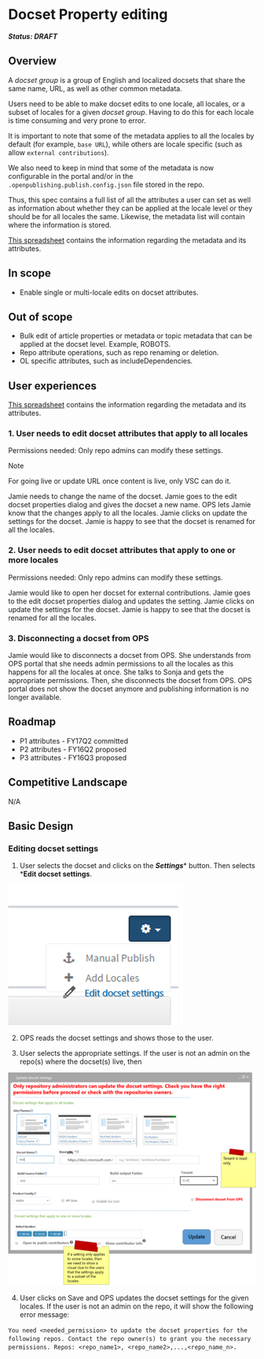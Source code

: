 # Docset Property editing

***Status: DRAFT***

## Overview
A *docset group* is a group of English and localized docsets that share the same name, URL, as well as other common metadata. 

Users need to be able to make docset edits to one locale, all locales, or a subset of locales for a given *docset group*.  Having to do this for each locale is time consuming and very prone to error. 

It is important to note that some of the metadata applies to all the locales by default (for example, `base URL`), while others are locale specific (such as allow `external contributions`).

We also need to keep in mind that some of the metadata is now configurable in the portal and/or in the `.openpublishing.publish.config.json` file stored in the repo. 

Thus, this spec contains a full list of all the attributes a user can set as well as information about whether they can be applied at the locale level or they should be for all locales the same. Likewise, the metadata list will contain where the information is stored.

[This spreadsheet](https://microsoft.sharepoint.com/teams/Visual_Studio_China/MSDN/Shared%20Documents/Open%20Publishing/OPS_Metadata_DocsetEditing.xlsx?web=1) contains the information regarding the metadata and its attributes. 

## In scope
* Enable single or multi-locale edits on docset attributes.

## Out of scope
* Bulk edit of article properties or metadata or topic metadata that can be applied at the docset level. Example, ROBOTS.
* Repo attribute operations, such as repo renaming or deletion.
* OL specific attributes, such as includeDependencies.

## User experiences 
[This spreadsheet](https://microsoft.sharepoint.com/teams/Visual_Studio_China/MSDN/Shared%20Documents/Open%20Publishing/OPS_Metadata_DocsetEditing.xlsx?web=1) contains the information regarding the metadata and its attributes. 

### 1. User needs to edit docset attributes that apply to all locales
Permissions needed: Only repo admins can modify these settings. 
> [!NOTE]
> For going live or update URL once content is live, only VSC can do it.

Jamie needs to change the name of the docset. Jamie goes to the edit docset properties dialog and gives the docset a new name. OPS lets Jamie know that the changes apply to all the locales. Jamie clicks on update the settings for the docset. Jamie is happy to see that the docset is renamed for all the locales. 

### 2. User needs to edit docset attributes that apply to one or more locales
Permissions needed: Only repo admins can modify these settings.

Jamie would like to open her docset for external contributions. Jamie goes to the edit docset properties dialog and updates the setting. Jamie clicks on update the settings for the docset. Jamie is happy to see that the docset is renamed for all the locales.

### 3. Disconnecting a docset from OPS
Jamie would like to disconnects a docset from OPS. She understands from OPS portal that she needs admin permissions to all the locales as this happens for all the locales at once. She talks to Sonja and gets the appropriate permissions. Then, she disconnects the docset from OPS. OPS portal does not show the docset anymore and publishing information is no longer available.

## Roadmap
* P1 attributes - FY17Q2 committed
* P2 attributes - FY16Q2 proposed
* P3 attributes - FY16Q3 proposed

## Competitive Landscape
N/A

## Basic Design

### Editing docset settings
1. User selects the docset and clicks on the ***Settings**** button. Then selects ***Edit docset settings**. 
 
![Portal_EditDocsetPropertiesDropdown](../images/specimages/Portal/Portal_EditDocsetPropertiesDropdown.png)

2. OPS reads the docset settings and shows those to the user.

3. User selects the appropriate settings. If the user is not an admin on the repo(s) where the docset(s) live, then 


![Portal_EditDocsetPropertiesDialog](../images/specimages/Portal/Portal_EditDocsetPropertiesDialog.png)

4. User clicks on Save and OPS updates the docset settings for the given locales. If the user is not an admin on the repo, it will show the following error message:

`You need <needed_permission> to update the docset properties for the following repos. Contact the repo owner(s) to grant you the necessary permissions. Repos: <repo_name1>, <repo_name2>,...,<repo_name_n>.` 

